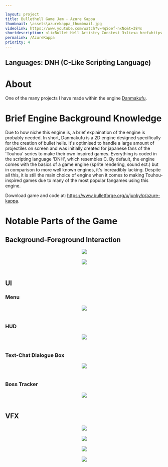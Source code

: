 ```yaml
---

layout: project
title: Bullethell Game Jam - Azure Kappa
thumbnail: \assets\azurekappa_thumbnail.jpg
videolink: https://www.youtube.com/watch?v=4qSoef-nxNo&t=384s
shortdescription: <li>Bullet Hell Artistry Constest 3<li><a href=https://en.touhouwiki.net/wiki/Touhou_Danmakufu>Danmakufu</a> single boss fight game<li>1 month development
permalink: /AzureKappa
priority: 4
---
```

<h2>Languages: DNH (C-Like Scripting Language)</h2>
<h1>About</h1>
One of the many projects I have made within the engine <a href="https://en.touhouwiki.net/wiki/Touhou_Danmakufu">Danmakufu</a>. 

<h1>Brief Engine Background Knowledge</h1>
Due to how niche this engine is, a brief explaination of the engine is probably needed. In short, Danmakufu is a 2D engine designed specifically for the creation of bullet hells. It's optimised to handle a large amount of projectiles on screen and was initially created for japanese fans of the 'Touhou' series to make their own inspired games. Everything is coded in the scripting language 'DNH', which resembles C. By default, the engine comes with the basics of a game engine (sprite rendering, sound ect.) but in comparison to more well known engines, it's increadibly lacking. Despite all this, it is still the main choice of engine when it comes to making Touhou-inspired games due to many of the most popular fangames using this engine.

Download game and code at: <a href="https://www.bulletforge.org/u/junky/p/azure-kappa">https://www.bulletforge.org/u/junky/p/azure-kappa</a>.<br>
<h1>Notable Parts of the Game</h1>

<h2>Background-Foreground Interaction</h2>
<center><img src="assets/azurekappa_tesla1.gif"><br></center><br>
<center><img src="assets/azurekappa_tesla2.gif"><br></center><br>
<h2>UI</h2>
<h3>Menu</h3>
<center><img src="assets/azurekappa_menu.gif"><br></center><br>
<h3>HUD</h3>
<center><img src="assets/azurekappa_ui.gif"><br></center><br>
<h3>Text-Chat Dialogue Box</h3>
<center><img src="assets/azurekappa_dialogue.gif"><br></center><br>
<h3>Boss Tracker</h3>
<center><img src="assets/azurekappa_bossmarker.gif"><br></center><br>

<h2>VFX</h2>
<center><img src="assets/azurekappa_masterspark.gif"><br></center><br>
<center><img src="assets/azurekappa_spelltransition.gif"><br></center><br>
<center><img src="assets/azurekappa_wings.gif"><br></center><br>
<center><img src="assets/azurekappa_lasers.gif"><br></center><br>
